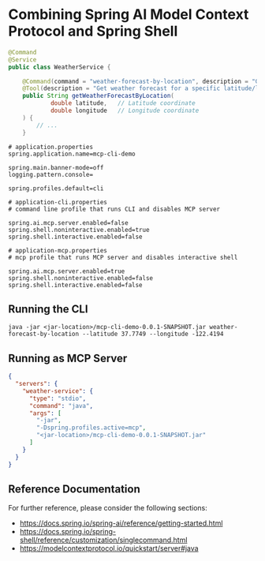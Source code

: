 # Combining Spring AI Model Context Protocol and Spring Shell 

```java
@Command
@Service
public class WeatherService {

	@Command(command = "weather-forecast-by-location", description = "Get weather forecast for a specific latitude/longitude")
	@Tool(description = "Get weather forecast for a specific latitude/longitude")
	public String getWeatherForecastByLocation(
			double latitude,   // Latitude coordinate
			double longitude   // Longitude coordinate
	) {
        // ...
	}
```

```properties
# application.properties
spring.application.name=mcp-cli-demo

spring.main.banner-mode=off
logging.pattern.console=

spring.profiles.default=cli

# application-cli.properties
# command line profile that runs CLI and disables MCP server

spring.ai.mcp.server.enabled=false
spring.shell.noninteractive.enabled=true
spring.shell.interactive.enabled=false

# application-mcp.properties
# mcp profile that runs MCP server and disables interactive shell

spring.ai.mcp.server.enabled=true
spring.shell.noninteractive.enabled=false
spring.shell.interactive.enabled=false
```

## Running the CLI

```shell
java -jar <jar-location>/mcp-cli-demo-0.0.1-SNAPSHOT.jar weather-forecast-by-location --latitude 37.7749 --longitude -122.4194
```

## Running as MCP Server

```json
{
  "servers": {
    "weather-service": {
      "type": "stdio",
      "command": "java",
      "args": [
        "-jar",
        "-Dspring.profiles.active=mcp",
        "<jar-location>/mcp-cli-demo-0.0.1-SNAPSHOT.jar"
      ]
    }
  }
}
```

## Reference Documentation
For further reference, please consider the following sections:

* https://docs.spring.io/spring-ai/reference/getting-started.html
* https://docs.spring.io/spring-shell/reference/customization/singlecommand.html
* https://modelcontextprotocol.io/quickstart/server#java

